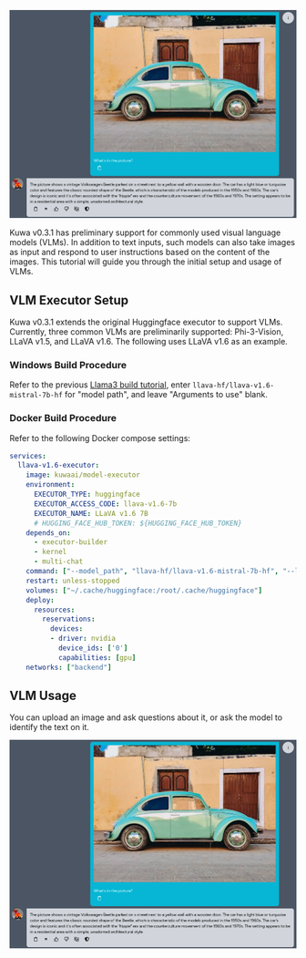 ![](./img/2024-06-24-vlm/example.png)

Kuwa v0.3.1 has preliminary support for commonly used visual language models (VLMs). In addition to text inputs, such models can also take images as input and respond to user instructions based on the content of the images. This tutorial will guide you through the initial setup and usage of VLMs.

<!-- truncate -->

## VLM Executor Setup

Kuwa v0.3.1 extends the original Huggingface executor to support VLMs. Currently, three common VLMs are preliminarily supported: Phi-3-Vision, LLaVA v1.5, and LLaVA v1.6. The following uses LLaVA v1.6 as an example.

### Windows Build Procedure

Refer to the previous [Llama3 build tutorial](https://kuwaai.tw/blog/kuwa-os-v0.2.0-llama3-windows#setting-up-kuwa), enter `llava-hf/llava-v1.6-mistral-7b-hf` for "model path", and leave "Arguments to use" blank.

### Docker Build Procedure

Refer to the following Docker compose settings:

```yaml
services:
  llava-v1.6-executor:
    image: kuwaai/model-executor
    environment:
      EXECUTOR_TYPE: huggingface
      EXECUTOR_ACCESS_CODE: llava-v1.6-7b
      EXECUTOR_NAME: LLaVA v1.6 7B
      # HUGGING_FACE_HUB_TOKEN: ${HUGGING_FACE_HUB_TOKEN}
    depends_on:
      - executor-builder
      - kernel
      - multi-chat
    command: ["--model_path", "llava-hf/llava-v1.6-mistral-7b-hf", "--log", "debug"]
    restart: unless-stopped
    volumes: ["~/.cache/huggingface:/root/.cache/huggingface"]
    deploy:
      resources:
        reservations:
          devices:
          - driver: nvidia
            device_ids: ['0']
            capabilities: [gpu]
    networks: ["backend"]
```

## VLM Usage

You can upload an image and ask questions about it, or ask the model to identify the text on it.

![](./img/2024-06-24-vlm/example.png)